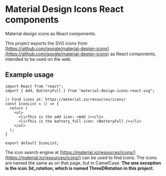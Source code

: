 # Material Design Icons React components

Material design icons as React components.

This project exports the SVG icons from [https://github.com/google/material-design-icons](https://github.com/google/material-design-icons) as React components, intended to be used on the web.

## Example usage

```JS
import React from "react";
import { Add, BatteryFull } from "material-design-icons-react-svg";

// Find icons at: https://material.io/resources/icons/
const IconList = () => {
  return (
    <ul>
      <li>This is the add icon: <Add /></li>
      <li>This is the battery_full icon: <BatteryFull /></li>
    </ul>
  );
}

export default IconList;
```

The icon search engine at [https://material.io/resources/icons/](https://material.io/resources/icons/) can be used to find icons. The icons are named the same as on that page, but in CamelCase. **The one exception is the icon 3d_rotation, which is named ThreeDRotation in this project**.
